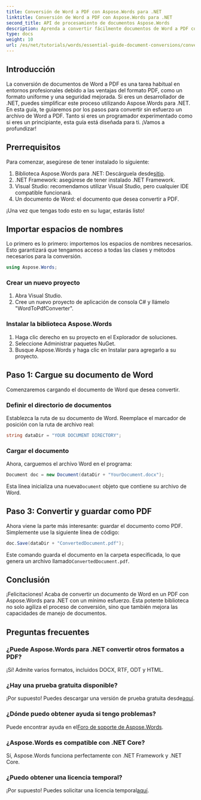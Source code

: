 ```yaml
---
title: Conversión de Word a PDF con Aspose.Words para .NET
linktitle: Conversión de Word a PDF con Aspose.Words para .NET
second_title: API de procesamiento de documentos Aspose.Words
description: Aprenda a convertir fácilmente documentos de Word a PDF con Aspose.Words para .NET. Este tutorial paso a paso cubre los requisitos previos esenciales, la configuración del proyecto y la implementación del código.
type: docs
weight: 10
url: /es/net/tutorials/words/essential-guide-document-conversions/convert-word-to-pdf/
---
```

## Introducción

La conversión de documentos de Word a PDF es una tarea habitual en entornos profesionales debido a las ventajas del formato PDF, como un formato uniforme y una seguridad mejorada. Si eres un desarrollador de .NET, puedes simplificar este proceso utilizando Aspose.Words para .NET. En esta guía, te guiaremos por los pasos para convertir sin esfuerzo un archivo de Word a PDF. Tanto si eres un programador experimentado como si eres un principiante, esta guía está diseñada para ti. ¡Vamos a profundizar!

## Prerrequisitos

Para comenzar, asegúrese de tener instalado lo siguiente:

1.  Biblioteca Aspose.Words para .NET: Descárguela desde[sitio](https://releases.aspose.com/words/net/).
2. .NET Framework: asegúrese de tener instalado .NET Framework.
3. Visual Studio: recomendamos utilizar Visual Studio, pero cualquier IDE compatible funcionará.
4. Un documento de Word: el documento que desea convertir a PDF.

¡Una vez que tengas todo esto en su lugar, estarás listo!

## Importar espacios de nombres

Lo primero es lo primero: importemos los espacios de nombres necesarios. Esto garantizará que tengamos acceso a todas las clases y métodos necesarios para la conversión.

```csharp
using Aspose.Words;
```

### Crear un nuevo proyecto

1. Abra Visual Studio.
2. Cree un nuevo proyecto de aplicación de consola C# y llámelo "WordToPdfConverter".

### Instalar la biblioteca Aspose.Words

1. Haga clic derecho en su proyecto en el Explorador de soluciones.
2. Seleccione Administrar paquetes NuGet.
3. Busque Aspose.Words y haga clic en Instalar para agregarlo a su proyecto.

## Paso 1: Cargue su documento de Word

Comenzaremos cargando el documento de Word que desea convertir.

### Definir el directorio de documentos

Establezca la ruta de su documento de Word. Reemplace el marcador de posición con la ruta de archivo real:

```csharp
string dataDir = "YOUR DOCUMENT DIRECTORY";
```

### Cargar el documento

Ahora, carguemos el archivo Word en el programa:

```csharp
Document doc = new Document(dataDir + "YourDocument.docx");
```

 Esta línea inicializa una nueva`Document` objeto que contiene su archivo de Word.

## Paso 3: Convertir y guardar como PDF

Ahora viene la parte más interesante: guardar el documento como PDF. Simplemente use la siguiente línea de código:

```csharp
doc.Save(dataDir + "ConvertedDocument.pdf");
```

 Este comando guarda el documento en la carpeta especificada, lo que genera un archivo llamado`ConvertedDocument.pdf`.

## Conclusión

¡Felicitaciones! Acaba de convertir un documento de Word en un PDF con Aspose.Words para .NET con un mínimo esfuerzo. Esta potente biblioteca no solo agiliza el proceso de conversión, sino que también mejora las capacidades de manejo de documentos. 

## Preguntas frecuentes

### ¿Puede Aspose.Words para .NET convertir otros formatos a PDF?

¡Sí! Admite varios formatos, incluidos DOCX, RTF, ODT y HTML.

### ¿Hay una prueba gratuita disponible?

 ¡Por supuesto! Puedes descargar una versión de prueba gratuita desde[aquí](https://releases.aspose.com/).

### ¿Dónde puedo obtener ayuda si tengo problemas?

 Puede encontrar ayuda en el[Foro de soporte de Aspose.Words](https://forum.aspose.com/c/words/8).

### ¿Aspose.Words es compatible con .NET Core?

Sí, Aspose.Words funciona perfectamente con .NET Framework y .NET Core.

### ¿Puedo obtener una licencia temporal?

 ¡Por supuesto! Puedes solicitar una licencia temporal[aquí](https://purchase.conholdate.com/temporary-license/).